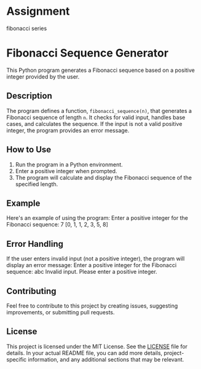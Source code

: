 # Assignment
fibonacci series
# Fibonacci Sequence Generator

This Python program generates a Fibonacci sequence based on a positive integer provided by the user.

## Description

The program defines a function, `fibonacci_sequence(n)`, that generates a Fibonacci sequence of length `n`. It checks for valid input, handles base cases, and calculates the sequence. If the input is not a valid positive integer, the program provides an error message.

## How to Use

1. Run the program in a Python environment.
2. Enter a positive integer when prompted.
3. The program will calculate and display the Fibonacci sequence of the specified length.

## Example

Here's an example of using the program:
Enter a positive integer for the Fibonacci sequence: 7
[0, 1, 1, 2, 3, 5, 8]
## Error Handling

If the user enters invalid input (not a positive integer), the program will display an error message:
 Enter a positive integer for the Fibonacci sequence: abc
Invalid input. Please enter a positive integer.
 ## Contributing

Feel free to contribute to this project by creating issues, suggesting improvements, or submitting pull requests.

## License

This project is licensed under the MIT License. See the [LICENSE](LICENSE) file for details.
In your actual README file, you can add more details, project-specific information, and any additional sections that may be relevant.
